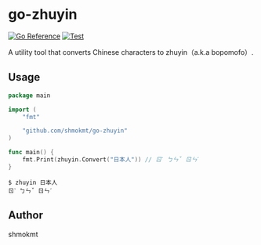 # go-zhuyin

[![Go Reference](https://pkg.go.dev/badge/github.com/shmokmt/go-zhuyin.svg)](https://pkg.go.dev/github.com/shmokmt/go-zhuyin)
[![Test](https://github.com/shmokmt/go-zhuyin/actions/workflows/go.yml/badge.svg)](https://github.com/shmokmt/go-zhuyin/actions/workflows/go.yml)

A utility tool that converts Chinese characters to zhuyin（a.k.a bopomofo）.

## Usage

```go
package main

import (
	"fmt"

	"github.com/shmokmt/go-zhuyin"
)

func main() {
	fmt.Print(zhuyin.Convert("日本人")) // ㄖˋ ㄅㄣˇ ㄖㄣˊ
}
```


```
$ zhuyin 日本人
ㄖˋ ㄅㄣˇ ㄖㄣˊ
```

## Author

shmokmt
